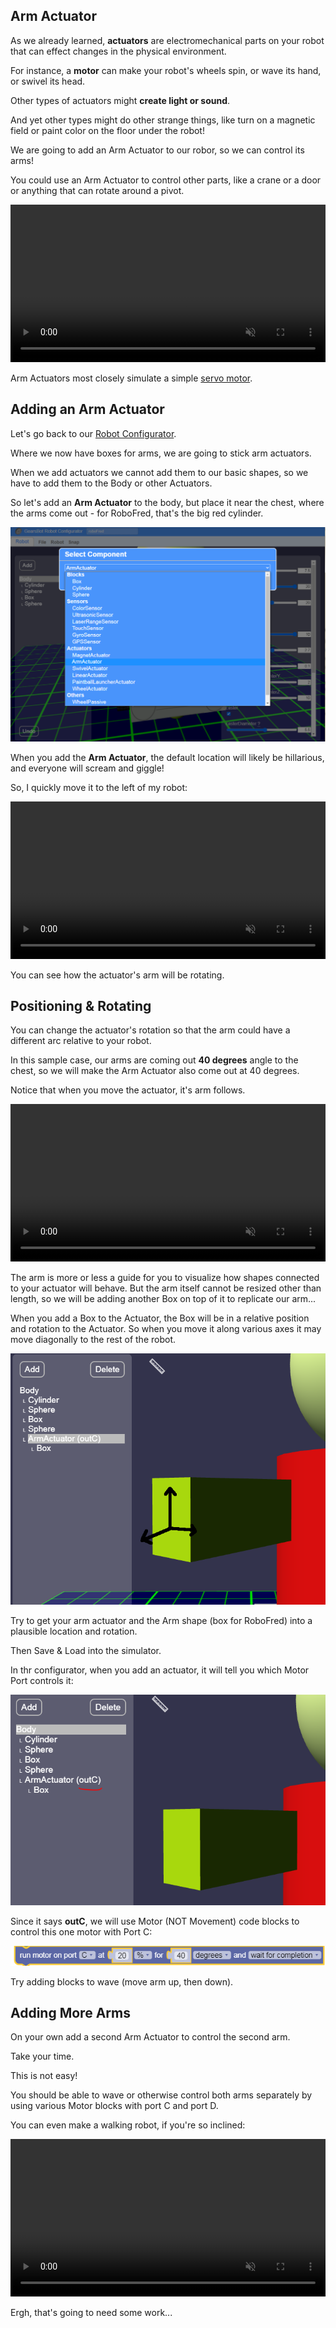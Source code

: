 Arm Actuator
---

As we already learned, **actuators** are electromechanical parts on your robot that can effect changes in the physical environment.

For instance, a **motor** can make your robot's wheels spin, or wave its hand, or swivel its head.

Other types of actuators might **create light or sound**.

And yet other types might do other strange things, like turn on a magnetic field or paint color on the floor under the robot!

We are going to add an Arm Actuator to our robor, so we can control its arms!  

You could use an Arm Actuator to control other parts, like a crane or a door or anything that can rotate around a pivot.

<video autoplay muted loop width=100% height="auto">
  <source src="images/wave.mp4" type="video/mp4">
</video>

Arm Actuators most closely simulate a simple [servo motor](https://www.youtube.com/watch?v=1WnGv-DPexc).

## Adding an Arm Actuator

Let's go back to our [Robot Configurator](https://gears.aposteriori.com.sg/configurator.html).

Where we now have boxes for arms, we are going to stick arm actuators.

When we add actuators we cannot add them to our basic shapes, so we have to add them to the Body or other Actuators.

So let's add an **Arm Actuator** to the body, but place it near the chest, where the arms come out - for RoboFred, that's the big red cylinder.

![](images/addarmactuator.png)

When you add the **Arm Actuator**, the default location will likely be hillarious, and everyone will scream and giggle!

So, I quickly move it to the left of my robot:

<video autoplay muted loop width=100% height="auto">
  <source src="images/addarmactuator.mp4" type="video/mp4">
</video>

You can see how the actuator's arm will be rotating.

## Positioning & Rotating 

You can change the actuator's rotation so that the arm could have a different arc relative to your robot.

In this sample case, our arms are coming out **40 degrees** angle to the chest, so we will make the Arm Actuator also come out at 40 degrees.

Notice that when you move the actuator, it's arm follows. 

<video autoplay muted loop width=100% height="auto">
  <source src="images/movearmactuator.mp4" type="video/mp4">
</video>

The arm is more or less a guide for you to visualize how shapes connected to your actuator will behave.  But the arm itself cannot be resized other than length, so we will be adding another Box on top of it to replicate our arm...

When you add a Box to the Actuator, the Box will be in a relative position and rotation to the Actuator.  So when you move it along various axes it may move diagonally to the rest of the robot.

![](images/armreference.png)

Try to get your arm actuator and the Arm shape (box for RoboFred) into a plausible location and rotation.  

Then Save & Load into the simulator.

In thr configurator, when you add an actuator, it will tell you which Motor Port controls it:

![](images/motorport.png)

Since it says **outC**, we will use Motor (NOT Movement) code blocks to control this one motor with Port C:

![](images/runmotor.png)

Try adding blocks to wave (move arm up, then down).

## Adding More Arms

On your own add a second Arm Actuator to control the second arm.

Take your time.  

This is not easy!

You should be able to wave or otherwise control both arms separately by using various Motor blocks with port C and port D.

You can even make a walking robot, if you're so inclined:

<video autoplay muted loop width=100% height="auto">
  <source src="images/walker.mp4" type="video/mp4">
</video>

Ergh, that's going to need some work...